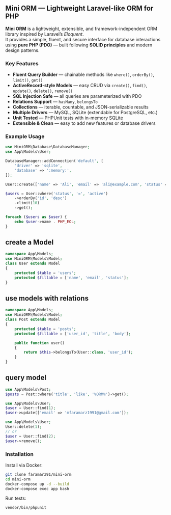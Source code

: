 ##  Mini ORM — Lightweight Laravel-like ORM for PHP

**Mini ORM** is a lightweight, extensible, and framework-independent ORM library inspired by Laravel’s *Eloquent*.  
It provides a simple, fluent, and secure interface for database interactions using **pure PHP (PDO)** — built following **SOLID principles** and modern design patterns.

###  Key Features
-  **Fluent Query Builder** — chainable methods like `where()`, `orderBy()`, `limit()`, `get()`
-  **ActiveRecord-style Models** — easy CRUD via `create()`, `find()`, `update()`, `delete()`, `remove()`
-  **SQL Injection Safe** — all queries are parameterized with PDO
-  **Relations Support** — `hasMany`, `belongsTo`
-  **Collections** — iterable, countable, and JSON-serializable results
-  **Multiple Drivers** — MySQL, SQLite (extendable for PostgreSQL, etc.)
-  **Unit Tested** — PHPUnit tests with in-memory SQLite
-  **Extensible & Clean** — easy to add new features or database drivers

###  Example Usage
```php
use MiniORM\Database\DatabaseManager;
use App\Models\User;

DatabaseManager::addConnection('default', [
    'driver' => 'sqlite',
    'database' => ':memory:',
]);

User::create(['name' => 'Ali', 'email' => 'ali@example.com', 'status' => 'active']);

$users = User::where('status', '=', 'active')
    ->orderBy('id', 'desc')
    ->limit(10)
    ->get();

foreach ($users as $user) {
    echo $user->name . PHP_EOL;
}
```

## create a Model
```php
namespace App\Models;
use MiniORM\Models\Model;
class User extends Model
{
    protected $table = 'users';
    protected $fillable = ['name', 'email', 'status'];
}
```

## use models with relations
```php
namespace App\Models;
use MiniORM\Models\Model;
class Post extends Model
{
    protected $table = 'posts';
    protected $fillable = ['user_id', 'title', 'body'];

    public function user()
    {
        return $this->belongsTo(User::class, 'user_id');
    }
}
```

## query model
```php
use App\Models\Post;
$posts = Post::where('title', 'like', '%ORM%')->get();
```
```php
use App\Models\User;
$user = User::find(1);
$user->update(['email' => 'mfaramarz1991@gmail.com']);
```
```php
use App\Models\User;
User::delete(1);
// or
$user = User::find(2);
$user->remove();    
```



###  Installation
Install via Docker:

```bash
git clone faramarz91/mini-orm
cd mini-orm
docker-compose up -d --build
docker-compose exec app bash
```     
Run tests:

```bash
vendor/bin/phpunit
```